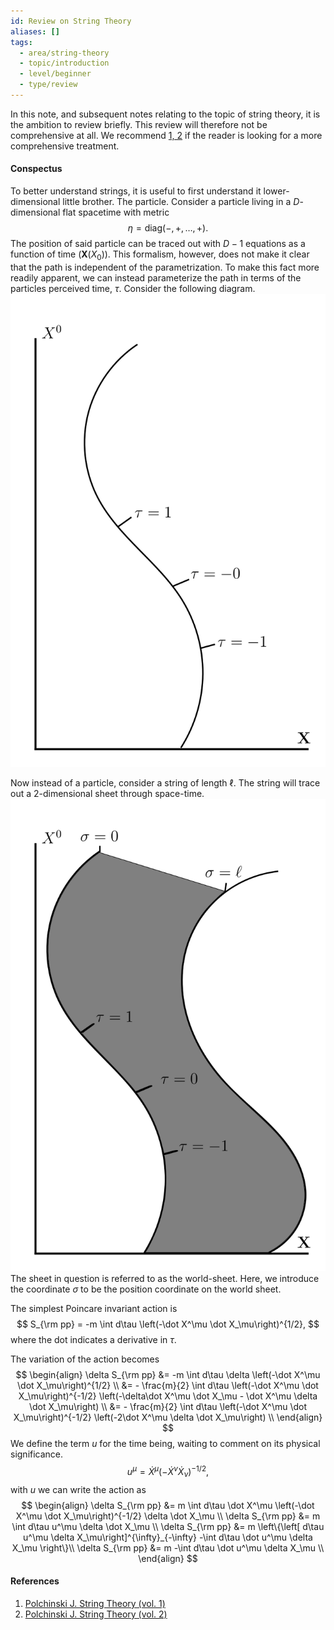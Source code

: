 ```yaml
---
id: Review on String Theory
aliases: []
tags:
  - area/string-theory
  - topic/introduction
  - level/beginner
  - type/review
---
```


In this note, and subsequent notes relating to the topic of string theory, it is the ambition to review briefly. This review will therefore not be comprehensive at all. We recommend [1, 2](#References) if the reader is looking for a more comprehensive treatment.

#### Conspectus
To better understand strings, it is useful to first understand it lower-dimensional little brother. The particle. Consider a particle living in a $D$-dimensional flat spacetime with metric
$$
\eta = \text{diag}(-,+,\dots,+).
$$
The position of said particle can be traced out with $D-1$ equations as a function of time $(\mathbf X(X_0))$. This formalism, however, does not make it clear that the path is independent of the parametrization. To make this fact more readily apparent, we can instead parameterize the path in terms of the particles perceived time, $\tau$. Consider the following diagram.
![World line diagram](./world_line.svg)

Now instead of a particle, consider a string of length $\ell$. The string will trace out a 2-dimensional sheet through space-time.
![World sheet digram](world_sheet.svg)
The sheet in question is referred to as the world-sheet. Here, we introduce the coordinate $\sigma$ to be the position coordinate on the world sheet.

The simplest Poincare invariant action is
$$
S_{\rm pp} = -m \int d\tau \left(-\dot X^\mu \dot X_\mu\right)^{1/2},
$$
where the dot indicates a derivative in $\tau$.

The variation of the action becomes
$$
\begin{align}
\delta S_{\rm pp} &= -m \int d\tau \delta \left(-\dot X^\mu \dot X_\mu\right)^{1/2} \\
&= - \frac{m}{2} \int d\tau \left(-\dot X^\mu \dot X_\mu\right)^{-1/2} \left(-\delta\dot X^\mu  \dot X_\mu - \dot X^\mu \delta \dot X_\mu\right) \\
&= - \frac{m}{2} \int d\tau \left(-\dot X^\mu \dot X_\mu\right)^{-1/2} \left(-2\dot X^\mu \delta \dot X_\mu\right) \\
\end{align}
$$
We define the term $u$ for the time being, waiting to comment on its physical significance.
$$
u^\mu = \dot X^\mu \left(-\dot X^\nu\dot X_\nu\right)^{-1/2},
$$
with $u$ we can write the action as
$$
\begin{align}
\delta S_{\rm pp} &= m \int d\tau \dot X^\mu \left(-\dot X^\mu \dot X_\mu\right)^{-1/2} \delta \dot X_\mu \\
\delta S_{\rm pp} &= m \int d\tau u^\mu \delta \dot X_\mu \\
\delta S_{\rm pp} &= m \left\{\left[ d\tau u^\mu \delta  X_\mu\right]^{\infty}_{-\infty} -\int d\tau \dot u^\mu \delta  X_\mu \right\}\\
\delta S_{\rm pp} &= m -\int d\tau \dot u^\mu \delta  X_\mu \\
\end{align}
$$

#### References
1. [Polchinski J. String Theory (vol. 1)](10.1017/CBO9780511816079)
2. [Polchinski J. String Theory (vol. 2)](10.1017/CBO9780511618123)

